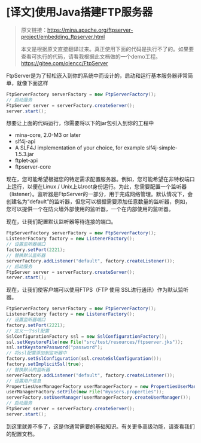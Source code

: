 # [译文]使用Java搭建FTP服务器

> 原文链接：https://mina.apache.org/ftpserver-project/embedding_ftpserver.html
>
> 本文是根据原文直接翻译过来。真正使用下面的代码是执行不了的。如果要查看可执行的代码，请看我根据此文档做的一个demo工程。https://gitee.com/olencc/FtpServer

FtpServer是为了轻松嵌入到你的系统中而设计的，启动和运行基本服务器非常简单，就像下面这样

```java
FtpServerFactory serverFactory = new FtpServerFactory();
// 启动服务
FtpServer server = serverFactory.createServer();
server.start();
```

想要让上面的代码运行，你需要将以下的jar包引入到你的工程中

- mina-core, 2.0-M3 or later
- slf4j-api
- A SLF4J implementation of your choice, for example slf4j-simple-1.5.3.jar
- ftplet-api
- ftpserver-core

现在，您可能希望根据您的特定需求配置服务器。例如，您可能希望在非特权端口上运行，以便在Linux / Unix上以root身份运行。为此，您需要配置一个监听器（listener）。监听器是FtpServer的一部分，用于完成网络管理。默认情况下，会创建名为“default”的监听器，但您可以根据需要添加任意数量的监听器，例如，您可以提供一个在防火墙外部使用的监听器，一个在内部使用的监听器。

现在，让我们配置默认监听器等待连接的端口。

```java
FtpServerFactory serverFactory = new FtpServerFactory();
ListenerFactory factory = new ListenerFactory();
// 设置监听器端口
factory.setPort(2221);
// 替换默认监听器
serverFactory.addListener("default", factory.createListener());
// 启动服务
FtpServer server = serverFactory.createServer();         
server.start();
```

现在，让我们使客户端可以使用FTPS（FTP 使用 SSL进行通讯）作为默认监听器。

```java
FtpServerFactory serverFactory = new FtpServerFactory();
ListenerFactory factory = new ListenerFactory();
// 设置监听器端口
factory.setPort(2221);
// 定义一个ssl配置
SslConfigurationFactory ssl = new SslConfigurationFactory();
ssl.setKeystoreFile(new File("src/test/resources/ftpserver.jks"));
ssl.setKeystorePassword("password");
// 将ssl配置添加到监听器中
factory.setSslConfiguration(ssl.createSslConfiguration());
factory.setImplicitSsl(true);
// 替换默认的监听器
serverFactory.addListener("default", factory.createListener());
// 设置用户信息
PropertiesUserManagerFactory userManagerFactory = new PropertiesUserManagerFactory();
userManagerFactory.setFile(new File("myusers.properties"));
serverFactory.setUserManager(userManagerFactory.createUserManager());
// 启动服务
FtpServer server = serverFactory.createServer(); 
server.start();
```

到这里就差不多了，这是你通常需要的基础知识。有关更多高级功能，请查看我们的配置文档。